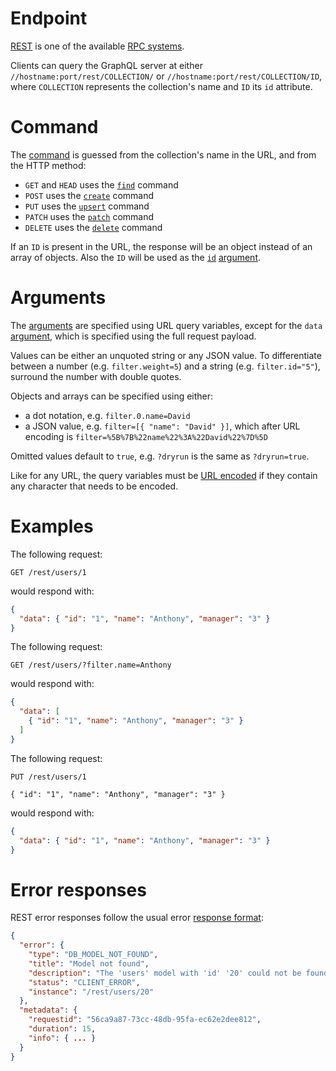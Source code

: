 # Endpoint

[REST](https://en.wikipedia.org/wiki/Representational_state_transfer)
is one of the available [RPC systems](rpc.md).

Clients can query the GraphQL server at either
`//hostname:port/rest/COLLECTION/` or `//hostname:port/rest/COLLECTION/ID`,
where `COLLECTION` represents the collection's name and `ID` its `id` attribute.

# Command

The [command](rpc.md#rpc) is guessed from the collection's name
in the URL, and from the HTTP method:
  - `GET` and `HEAD` uses the [`find`](crud.md#find-command) command
  - `POST` uses the [`create`](crud.md#create-command) command
  - `PUT` uses the [`upsert`](crud.md#upsert-command) command
  - `PATCH` uses the [`patch`](crud.md#patch-command) command
  - `DELETE` uses the [`delete`](crud.md#delete-command) command

If an `ID` is present in the URL, the response will be an object instead of
an array of objects. Also the `ID` will be used as the
[`id`](filtering.md#id-argument) [argument](rpc.md#rpc).

# Arguments

The [arguments](rpc.md#rpc) are specified using URL query
variables, except for the `data` [argument](rpc.md#rpc), which is specified
using the full request payload.

Values can be either an unquoted string or any JSON value. To differentiate
between a number (e.g. `filter.weight=5`) and a string (e.g. `filter.id="5"`),
surround the number with double quotes.

Objects and arrays can be specified using either:
  - a dot notation, e.g. `filter.0.name=David`
  - a JSON value, e.g. `filter=[{ "name": "David" }]`, which after URL encoding
    is `filter=%5B%7B%22name%22%3A%22David%22%7D%5D`

Omitted values default to `true`, e.g. `?dryrun` is the same as `?dryrun=true`.

Like for any URL, the query variables must be
[URL encoded](https://en.wikipedia.org/wiki/Percent-encoding) if they contain
any character that needs to be encoded.

# Examples

The following request:

```HTTP
GET /rest/users/1
```

would respond with:

```json
{
  "data": { "id": "1", "name": "Anthony", "manager": "3" }
}
```

The following request:

```HTTP
GET /rest/users/?filter.name=Anthony
```

would respond with:

```json
{
  "data": [
    { "id": "1", "name": "Anthony", "manager": "3" }
  ]
}
```

The following request:

```HTTP
PUT /rest/users/1

{ "id": "1", "name": "Anthony", "manager": "3" }
```

would respond with:

```json
{
  "data": { "id": "1", "name": "Anthony", "manager": "3" }
}
```

# Error responses

REST error responses follow the usual error
[response format](error.md#error-responses-sent-to-clients):

```json
{
  "error": {
    "type": "DB_MODEL_NOT_FOUND",
    "title": "Model not found",
    "description": "The 'users' model with 'id' '20' could not be found",
    "status": "CLIENT_ERROR",
    "instance": "/rest/users/20"
  },
  "metadata": {
    "requestid": "56ca9a87-73cc-48db-95fa-ec62e2dee812",
    "duration": 15,
    "info": { ... }
  }
}
```
